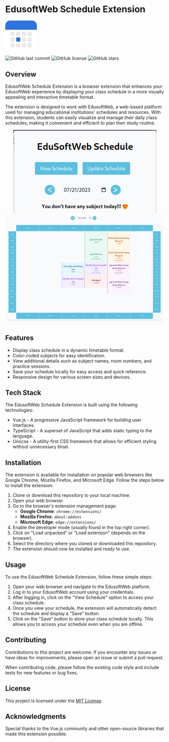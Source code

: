 # EdusoftWeb Schedule Extension

<img width="100px" src="./extension/assets/icon-512.png" />

![GitHub last commit](https://img.shields.io/github/last-commit/tnowad/edusoftweb-schedule-extension)
![GitHub license](https://img.shields.io/github/license/tnowad/edusoftweb-schedule-extension)
![GitHub stars](https://img.shields.io/github/stars/tnowad/edusoftweb-schedule-extension?style=social)

## Overview

EdusoftWeb Schedule Extension is a browser extension that enhances your EdusoftWeb experience by displaying your class schedule in a more visually appealing and interactive timetable format.

The extension is designed to work with EdusoftWeb, a web-based platform used for managing educational institutions' schedules and resources. With this extension, students can easily visualize and manage their daily class schedules, making it convenient and efficient to plan their study routine.

<p align="center">
<img src="./assets/popup.png" />
<img src="./assets/schedule-table.png" />
</p>

## Features

- Display class schedule in a dynamic timetable format.
- Color-coded subjects for easy identification.
- View additional details such as subject names, room numbers, and practice sessions.
- Save your schedule locally for easy access and quick reference.
- Responsive design for various screen sizes and devices.

## Tech Stack

The EdusoftWeb Schedule Extension is built using the following technologies:

- Vue.js - A progressive JavaScript framework for building user interfaces.
- TypeScript - A superset of JavaScript that adds static typing to the language.
- Unocss - A utility-first CSS framework that allows for efficient styling without unnecessary bloat.

## Installation

The extension is available for installation on popular web browsers like Google Chrome, Mozilla Firefox, and Microsoft Edge. Follow the steps below to install the extension:

1. Clone or download this repository to your local machine.
2. Open your web browser.
3. Go to the browser's extension management page:
   - **Google Chrome**: `chrome://extensions/`
   - **Mozilla Firefox**: `about:addons`
   - **Microsoft Edge**: `edge://extensions/`
4. Enable the developer mode (usually found in the top right corner).
5. Click on "Load unpacked" or "Load extension" (depends on the browser).
6. Select the directory where you cloned or downloaded this repository.
7. The extension should now be installed and ready to use.

## Usage

To use the EdusoftWeb Schedule Extension, follow these simple steps:

1. Open your web browser and navigate to the EdusoftWeb platform.
2. Log in to your EdusoftWeb account using your credentials.
3. After logging in, click on the "View Schedule" option to access your class schedule.
4. Once you view your schedule, the extension will automatically detect the schedule and display a "Save" button.
5. Click on the "Save" button to store your class schedule locally. This allows you to access your schedule even when you are offline.

## Contributing

Contributions to this project are welcome. If you encounter any issues or have ideas for improvements, please open an issue or submit a pull request.

When contributing code, please follow the existing code style and include tests for new features or bug fixes.

## License

This project is licensed under the [MIT License](LICENSE).

## Acknowledgments

Special thanks to the Vue.js community and other open-source libraries that made this extension possible.
